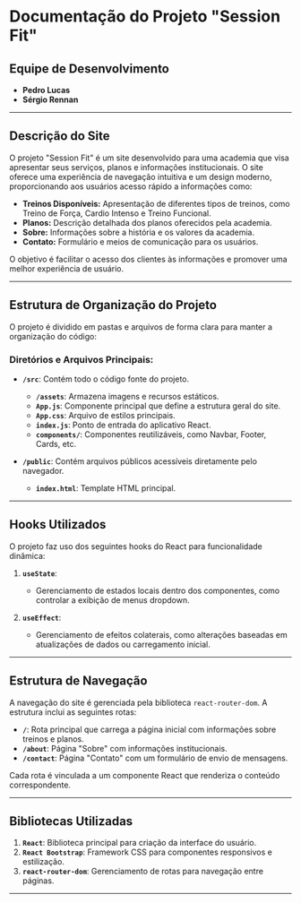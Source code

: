 # Documentação do Projeto "Session Fit"

## Equipe de Desenvolvimento
- **Pedro Lucas**
- **Sérgio Rennan**

---

## Descrição do Site

O projeto "Session Fit" é um site desenvolvido para uma academia que visa apresentar seus serviços, planos e informações institucionais. O site oferece uma experiência de navegação intuitiva e um design moderno, proporcionando aos usuários acesso rápido a informações como:

- **Treinos Disponíveis:** Apresentação de diferentes tipos de treinos, como Treino de Força, Cardio Intenso e Treino Funcional.
- **Planos:** Descrição detalhada dos planos oferecidos pela academia.
- **Sobre:** Informações sobre a história e os valores da academia.
- **Contato:** Formulário e meios de comunicação para os usuários.

O objetivo é facilitar o acesso dos clientes às informações e promover uma melhor experiência de usuário.

---

## Estrutura de Organização do Projeto

O projeto é dividido em pastas e arquivos de forma clara para manter a organização do código:

### Diretórios e Arquivos Principais:

- **`/src`**: Contém todo o código fonte do projeto.
  - **`/assets`**: Armazena imagens e recursos estáticos.
  - **`App.js`**: Componente principal que define a estrutura geral do site.
  - **`App.css`**: Arquivo de estilos principais.
  - **`index.js`**: Ponto de entrada do aplicativo React.
  - **`components/`**: Componentes reutilizáveis, como Navbar, Footer, Cards, etc.

- **`/public`**: Contém arquivos públicos acessíveis diretamente pelo navegador.
  - **`index.html`**: Template HTML principal.

---

## Hooks Utilizados

O projeto faz uso dos seguintes hooks do React para funcionalidade dinâmica:

1. **`useState`**:
   - Gerenciamento de estados locais dentro dos componentes, como controlar a exibição de menus dropdown.

2. **`useEffect`**:
   - Gerenciamento de efeitos colaterais, como alterações baseadas em atualizações de dados ou carregamento inicial.

---

## Estrutura de Navegação

A navegação do site é gerenciada pela biblioteca `react-router-dom`. A estrutura inclui as seguintes rotas:

- **`/`**: Rota principal que carrega a página inicial com informações sobre treinos e planos.
- **`/about`**: Página "Sobre" com informações institucionais.
- **`/contact`**: Página "Contato" com um formulário de envio de mensagens.

Cada rota é vinculada a um componente React que renderiza o conteúdo correspondente.

---

## Bibliotecas Utilizadas

1. **`React`**: Biblioteca principal para criação da interface do usuário.
2. **`React Bootstrap`**: Framework CSS para componentes responsivos e estilização.
3. **`react-router-dom`**: Gerenciamento de rotas para navegação entre páginas.

---



